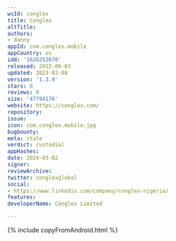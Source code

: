 ```yaml
---
wsId: conglex
title: Conglex
altTitle: 
authors:
- danny
appId: com.conglex.mobile
appCountry: us
idd: '1626252670'
released: 2022-06-03
updated: 2023-03-08
version: '1.3.9'
stars: 0
reviews: 0
size: '47794176'
website: https://conglex.com/
repository: 
issue: 
icon: com.conglex.mobile.jpg
bugbounty: 
meta: stale
verdict: custodial
appHashes: 
date: 2024-03-02
signer: 
reviewArchive: 
twitter: conglexglobal
social:
- https://www.linkedin.com/company/conglex-nigeria/
features: 
developerName: Conglex Limited

---
```


{% include copyFromAndroid.html %}

